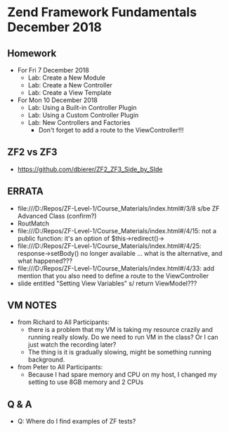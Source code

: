 # Zend Framework Fundamentals December 2018

## Homework
* For Fri 7 December 2018
  * Lab: Create a New Module
  * Lab: Create a New Controller
  * Lab: Create a View Template
* For Mon 10 December 2018
  * Lab: Using a Built-in Controller Plugin
  * Lab: Using a Custom Controller Plugin
  * Lab: New Controllers and Factories
    * Don't forget to add a route to the ViewController!!!

## ZF2 vs ZF3
* https://github.com/dbierer/ZF2_ZF3_Side_by_SIde

## ERRATA
* file:///D:/Repos/ZF-Level-1/Course_Materials/index.html#/3/8 s/be ZF Advanced Class (confirm?)
* RoutMatch
* file:///D:/Repos/ZF-Level-1/Course_Materials/index.html#/4/15: not a public function: it's an option of $this->redirect()->
* file:///D:/Repos/ZF-Level-1/Course_Materials/index.html#/4/25: response->setBody() no longer available ... what is the alternative, and what happened???
* file:///D:/Repos/ZF-Level-1/Course_Materials/index.html#/4/33: add mention that you also need to define a route to the ViewController
* slide entitled "Setting View Variables" s/ return ViewModel???

## VM NOTES
* from Richard to All Participants:
    * there is a problem that my VM is taking my resource crazily and running really slowly. Do we need to run VM in the class? Or I can just watch the recording later?
    * The thing is it is gradually slowing, might be something running background.
* from Peter to All Participants:
    * Because I had spare memory and CPU on my host, I changed my setting to use 8GB memory and 2 CPUs

## Q & A
* Q: Where do I find examples of ZF tests?

